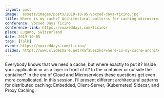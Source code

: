 ```yaml
---
layout: post
image:  assets/images/posts/2019-10-05-voxxed-days-ticino.jpg
title: Where is my cache? Architectural patterns for caching microservices by example
conference: Voxxed Days Ticino
conference-link: https://voxxeddays.com/ticino/
place: Lugano, Switzerland
date: 2019-10-05
tags: [Talk]
event: https://voxxeddays.com/ticino/
slides: https://www.slideshare.net/RafaLeszko/where-is-my-cache-architectural-patterns-for-caching-microservices-by-example
---
```


Everybody knows that we need a cache, but where exactly to put it? Inside your application or as a layer in front of it? In the container or outside the container? In the era of Cloud and Microservices these questions get even more complicated. In this session, I’ll present different architectural patterns for distributed caching: Embedded, Client-Server, (Kubernetes) Sidecar, and Proxy Caching.